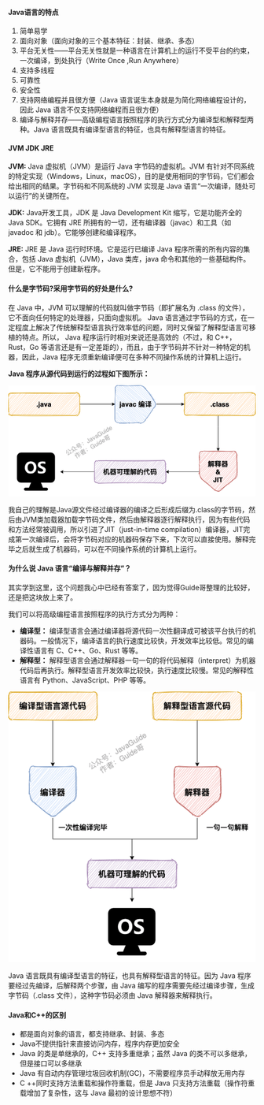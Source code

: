 #### Java语言的特点

1. 简单易学
2. 面向对象（面向对象的三个基本特征：封装、继承、多态）
3. 平台无关性——平台无关性就是一种语言在计算机上的运行不受平台的约束，一次编译，到处执行（Write Once ,Run Anywhere）
4. 支持多线程
5. 可靠性
6. 安全性
7. 支持网络编程并且很方便（Java 语言诞生本身就是为简化网络编程设计的，因此 Java 语言不仅支持网络编程而且很方便）
8. 编译与解释并存——高级编程语言按照程序的执行方式分为编译型和解释型两种。Java 语言既具有编译型语言的特征，也具有解释型语言的特征。


#### JVM JDK JRE

**JVM:** Java 虚拟机（JVM）是运行 Java 字节码的虚拟机。JVM 有针对不同系统的特定实现（Windows，Linux，macOS），目的是使用相同的字节码，它们都会给出相同的结果。字节码和不同系统的 JVM 实现是 Java 语言“一次编译，随处可以运行”的关键所在。

**JDK:** Java开发工具，JDK 是 Java Development Kit 缩写，它是功能齐全的 Java SDK。它拥有 JRE 所拥有的一切，还有编译器（javac）和工具（如 javadoc 和 jdb）。它能够创建和编译程序。

**JRE:** JRE 是 Java 运行时环境。它是运行已编译 Java 程序所需的所有内容的集合，包括 Java 虚拟机（JVM），Java 类库，java 命令和其他的一些基础构件。但是，它不能用于创建新程序。

#### 什么是字节码?采用字节码的好处是什么?

在 Java 中，JVM 可以理解的代码就叫做字节码（即扩展名为 .class 的文件），它不面向任何特定的处理器，只面向虚拟机。
Java 语言通过字节码的方式，在一定程度上解决了传统解释型语言执行效率低的问题，同时又保留了解释型语言可移植的特点。所以， Java 程序运行时相对来说还是高效的（不过，和 C++，Rust，Go 等语言还是有一定差距的），而且，由于字节码并不针对一种特定的机器，因此，Java 程序无须重新编译便可在多种不同操作系统的计算机上运行。

**Java 程序从源代码到运行的过程如下图所示：**

![](../images/2022-02-22-14-13-45.png)

我自己的理解是Java源文件经过编译器的编译之后形成后缀为.class的字节码，然后由JVM类加载器加载字节码文件，然后由解释器逐行解释执行，因为有些代码和方法经常被调用，所以引进了JIT（just-in-time compilation）编译器，JIT完成第一次编译后，会将字节码对应的机器码保存下来，下次可以直接使用。解释完毕之后就生成了机器码，可以在不同操作系统的计算机上运行。

#### 为什么说 Java 语言“编译与解释并存”？

其实学到这里，这个问题我心中已经有答案了，因为觉得Guide哥整理的比较好，还是把这块放上来了。

我们可以将高级编程语言按照程序的执行方式分为两种：
* **编译型：** 编译型语言会通过编译器将源代码一次性翻译成可被该平台执行的机器码。一般情况下，编译语言的执行速度比较快，开发效率比较低。常见的编译性语言有 C、C++、Go、Rust 等等。
* **解释型：** 解释型语言会通过解释器一句一句的将代码解释（interpret）为机器代码后再执行。解释型语言开发效率比较快，执行速度比较慢。常见的解释性语言有 Python、JavaScript、PHP 等等。

![](../images/2022-02-22-14-14-30.png)

Java 语言既具有编译型语言的特征，也具有解释型语言的特征。因为 Java 程序要经过先编译，后解释两个步骤，由 Java 编写的程序需要先经过编译步骤，生成字节码（.class 文件），这种字节码必须由 Java 解释器来解释执行。

#### Java和C++的区别

* 都是面向对象的语言，都支持继承、封装、多态
* Java不提供指针来直接访问内存，程序内存更加安全
* Java 的类是单继承的，C++ 支持多重继承；虽然 Java 的类不可以多继承，但是接口可以多继承
* Java 有自动内存管理垃圾回收机制(GC)，不需要程序员手动释放无用内存
* C ++同时支持方法重载和操作符重载，但是 Java 只支持方法重载（操作符重载增加了复杂性，这与 Java 最初的设计思想不符）


